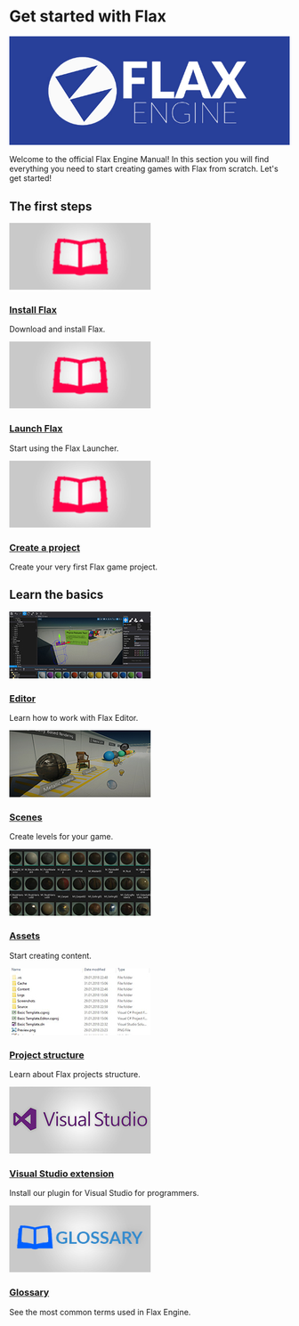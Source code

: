 # Get started with Flax

![Flax Engine Logo](media/flax-title.jpg)

Welcome to the official Flax Engine Manual! In this section you will find everything you need to start creating games with Flax from scratch. Let's get started!

## The first steps

<div class="frontpage">

<div class="frontpage-section">
<a href="install.md"><img src="../../media/dummy-icon.jpg"></a>
<h3><a href="install.md">Install Flax</a></h3>
<p>Download and install Flax.</p>
</div>

<div class="frontpage-section">
<a href="launch.md"><img src="../../media/dummy-icon.jpg"></a>
<h3><a href="launch.md">Launch Flax</a></h3>
<p>Start using the Flax Launcher.</p>
</div>

<div class="frontpage-section">
<a href="create-a-project.md"><img src="../../media/dummy-icon.jpg"></a>
<h3><a href="create-a-project.md">Create a project</a></h3>
<p>Create your very first Flax game project.</p>
</div>

</div>

## Learn the basics

<div class="frontpage">

<div class="frontpage-section">
<a href="editor.md"><img src="../editor/media/icon.jpg"></a>
<h3><a href="editor.md">Editor</a></h3>
<p>Learn how to work with Flax Editor.</p>
</div>

<div class="frontpage-section">
<a href="scenes/index.md"><img src="scenes/media/icon.jpg"></a>
<h3><a href="scenes/index.md">Scenes</a></h3>
<p>Create levels for your game.</p>
</div>

<div class="frontpage-section">
<a href="assets/index.md"><img src="assets/media/icon.jpg"></a>
<h3><a href="assets/index.md">Assets</a></h3>
<p>Start creating content.</p>
</div>

<div class="frontpage-section">
<a href="project-structure.md"><img src="media/project-structure-icon.jpg"></a>
<h3><a href="project-structure.md">Project structure</a></h3>
<p>Learn about Flax projects structure.</p>
</div>

<div class="frontpage-section">
<a href="vs-extension.md"><img src="media/vs-icon.jpg"></a>
<h3><a href="vs-extension.md">Visual Studio extension</a></h3>
<p>Install our plugin for Visual Studio for programmers.</p>
</div>

<div class="frontpage-section">
<a href="glossary.md"><img src="media/glossary-icon.jpg"></a>
<h3><a href="glossary.md">Glossary</a></h3>
<p>See the most common terms used in Flax Engine.</p>
</div>

</div>


